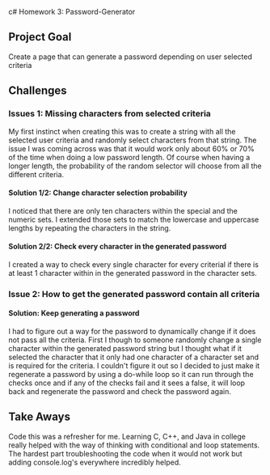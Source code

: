 c# Homework 3: Password-Generator

## Project Goal

Create a page that can generate a password depending on user selected criteria


## Challenges

### Issues 1: Missing characters from selected criteria

My first instinct when creating this was to create a string with all the selected user criteria and randomly select characters from that string. The issue I was coming across was that it would work only about 60% or 70% of the time when doing a low password length. Of course when having a longer length, the probability of the random selector will choose from all the different criteria.

#### Solution 1/2: Change character selection probability

I noticed that there are only ten characters within the special and the numeric sets. I extended those sets to match the lowercase and uppercase lengths by repeating the characters in the string.

#### Solution 2/2: Check every character in the generated password

I created a way to check every single character for every criterial if there is at least 1 character within in the generated password in the character sets.


### Issue 2: How to get the generated password contain all criteria

#### Solution: Keep generating a password

I had to figure out a way for the password to dynamically change if it does not pass all the criteria. First I though to someone randomly change a single character within the generated password string but I thought what if it selected the character that it only had one character of a character set and is required for the criteria. I couldn't figure it out so I decided to just make it regenerate a password by using a do-while loop so it can run through the checks once and if any of the checks fail and it sees a false, it will loop back and regenerate the password and check the password again.


## Take Aways

Code this was a refresher for me. Learning C, C++, and Java in college really helped with the way of thinking with conditional and loop statements. The hardest part troubleshooting the code when it would not work but adding console.log's everywhere incredibly helped.
